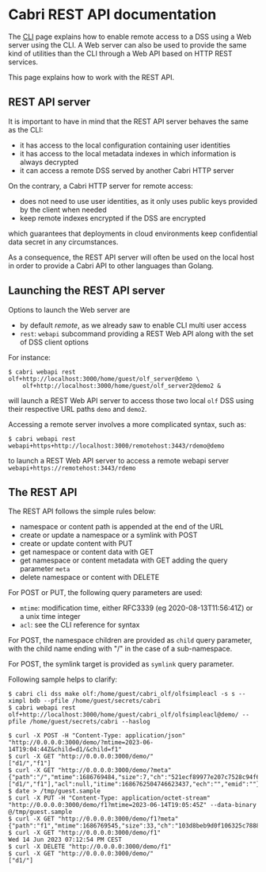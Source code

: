 # Cabri REST API documentation

The [CLI](gscli.md) page explains how to enable remote access to a DSS using a Web server using the CLI.
A Web server can also be used to provide the same kind of utilities than the CLI
through a Web API based on HTTP REST services.

This page explains how to work with the REST API.

## REST API server

It is important to have in mind that the REST API server behaves the same as the CLI:

- it has access to the local configuration containing user identities
- it has access to the local metadata indexes
in which information is always decrypted
- it can access a remote DSS served by another Cabri HTTP server

On the contrary, a Cabri HTTP server for remote access:

- does not need to use user identities, as it only uses public keys
provided by the client when needed
- keep remote indexes encrypted if the DSS are encrypted

which guarantees that deployments in cloud environments keep confidential data secret
in any circumstances.

As a consequence, the REST API server will often be used
on the local host in order to provide a Cabri API to other languages than Golang.

## Launching the REST API server

Options to launch the Web server are

- by default _remote_, as we already saw to enable CLI multi user access
- `rest`: `webapi` subcommand providing a REST Web API along with the set of DSS client options

For instance:

    $ cabri webapi rest olf+http://localhost:3000/home/guest/olf_server@demo \
        olf+http://localhost:3000/home/guest/olf_server2@demo2 &

will launch a REST Web API server to access those two local `olf` DSS using
their respective URL paths `demo` and `demo2`.

Accessing a remote server involves a more complicated syntax, such as:

    $ cabri webapi rest webapi+https+http://localhost:3000/remotehost:3443/rdemo@demo

to launch a REST Web API server to access a remote webapi server 
`webapi+https://remotehost:3443/rdemo`

## The REST API

The REST API follows the simple rules below:

- namespace or content path is appended at the end of the URL
- create or update a namespace or a symlink with POST 
- create or update content with PUT
- get namespace or content data with GET
- get namespace or content metadata with GET adding the query parameter `meta`
- delete namespace or content with DELETE

For POST or PUT, the following query parameters are used:

- `mtime`: modification time, either RFC3339 (eg 2020-08-13T11:56:41Z) or a unix time integer
- `acl`: see the CLI reference for syntax

For POST, the namespace children are provided as `child` query parameter, with the child name
ending with "/" in the case of a sub-namespace.

For POST, the symlink target is provided as `symlink` query parameter.

Following sample helps to clarify:

    $ cabri cli dss make olf:/home/guest/cabri_olf/olfsimpleacl -s s --ximpl bdb --pfile /home/guest/secrets/cabri
    $ cabri webapi rest olf+http://localhost:3000/home/guest/cabri_olf/olfsimpleacl@demo/ --pfile /home/guest/secrets/cabri --haslog
    
    $ curl -X POST -H "Content-Type: application/json" "http://0.0.0.0:3000/demo/?mtime=2023-06-14T19:04:44Z&child=d1/&child=f1"
    $ curl -X GET "http://0.0.0.0:3000/demo/"
    ["d1/","f1"]
    $ curl -X GET "http://0.0.0.0:3000/demo/?meta"
    {"path":"/","mtime":1686769484,"size":7,"ch":"521ecf89977e207c7528c94f6afa99b4","isNs":true,"children":["d1/","f1"],"acl":null,"itime":1686762504746623437,"ech":"","emid":""}
    $ date > /tmp/guest.sample
    $ curl -X PUT -H "Content-Type: application/octet-stream" "http://0.0.0.0:3000/demo/f1?mtime=2023-06-14T19:05:45Z" --data-binary @/tmp/guest.sample
    $ curl -X GET "http://0.0.0.0:3000/demo/f1?meta"
    {"path":"f1","mtime":1686769545,"size":33,"ch":"103d8beb9d0f106325c788860e1c6ef9","isNs":false,"children":null,"acl":null,"itime":1686762800350494070,"ech":"","emid":""}
    $ curl -X GET "http://0.0.0.0:3000/demo/f1"
    Wed 14 Jun 2023 07:12:54 PM CEST
    $ curl -X DELETE "http://0.0.0.0:3000/demo/f1"
    $ curl -X GET "http://0.0.0.0:3000/demo/"
    ["d1/"]